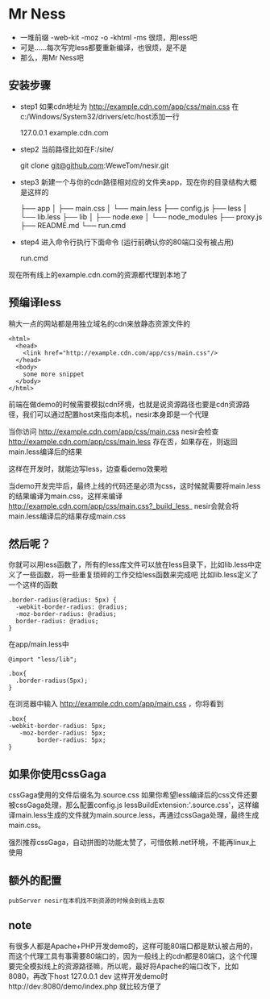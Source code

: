 Mr Ness
=========================
* 一堆前缀 -web-kit -moz -o -khtml -ms 很烦，用less吧
* 可是……每次写完less都要重新编译，也很烦，是不是
* 那么，用Mr Ness吧

安装步骤
--------
* step1
如果cdn地址为 http://example.cdn.com/app/css/main.css
在c:/Windows/System32/drivers/etc/host添加一行

    127.0.0.1 example.cdn.com
* step2
  当前路径比如在F:/site/

    git clone git@github.com:WeweTom/nesir.git

* step3
新建一个与你的cdn路径相对应的文件夹app，现在你的目录结构大概是这样的

    ├── app
    │   ├── main.css
    │   └── main.less
    ├── config.js
    ├── less
    │   └── lib.less
    ├── lib
    │   ├── node.exe
    │   └── node_modules
    ├── proxy.js
    ├── README.md
    └── run.cmd

* step4
  进入命令行执行下面命令 (运行前确认你的80端口没有被占用)

    run.cmd


现在所有线上的example.cdn.com的资源都代理到本地了

预编译less
----------
稍大一点的网站都是用独立域名的cdn来放静态资源文件的

    <html>
      <head>
        <link href="http://example.cdn.com/app/css/main.css"/>
      </head>
      <body>
        some more snippet
      </body>
    </html>

前端在做demo的时候需要模拟cdn环境，也就是说资源路径也要是cdn资源路径，我们可以通过配置host来指向本机，nesir本身即是一个代理

当你访问 http://example.cdn.com/app/css/main.css
nesir会检查 http://example.cdn.com/app/css/main.less 存在否，如果存在，则返回main.less编译后的结果

这样在开发时，就能边写less，边查看demo效果啦

当demo开发完毕后，最终上线的代码还是必须为css，这时候就需要将main.less的结果编译为main.css，这样来编译
http://example.cdn.com/app/css/main.css?_build_less_
nesir会就会将main.less编译后的结果存成main.css

然后呢？
---------
你就可以用less函数了，所有的less库文件可以放在less目录下，比如lib.less中定义了一些函数，将一些重复琐碎的工作交给less函数来完成吧
比如lib.less定义了一个这样的函数

    .border-radius(@radius: 5px) {
	  -webkit-border-radius: @radius;
      -moz-border-radius: @radius;
      border-radius: @radius;
	}

在app/main.less中

    @import "less/lib";

	.box{
	  .border-radius(5px);
	}

在浏览器中输入 http://example.cdn.com/app/main.css ，你将看到

    .box{
	-webkit-border-radius: 5px;
	   -moz-border-radius: 5px;
	        border-radius: 5px;
    }

如果你使用cssGaga
---------------
cssGaga使用的文件后缀名为.source.css
如果你希望less编译后的css文件还要被cssGaga处理，那么配置config.js
lessBuildExtension:'.source.css'，这样编译main.less生成的文件就为main.source.less，再通过cssGaga处理，最终生成main.css。

强烈推荐cssGaga，自动拼图的功能太赞了，可惜依赖.net环境，不能再linux上使用

额外的配置
----------

    pubServer nesir在本机找不到资源的时候会到线上去取
	

note
-----
有很多人都是Apache+PHP开发demo的，这样可能80端口都是默认被占用的，而这个代理工具有事需要80端口的，因为一般线上的cdn都是80端口，这个代理要完全模拟线上的资源路径嘛，所以呢，最好将Apache的端口改下，比如8080，再改下host
127.0.0.1 dev
这样开发demo时
http://dev:8080/demo/index.php
就比较方便了
